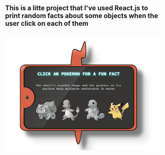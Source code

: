 ## This is a litte project that I've used React.js to print random facts about some objects when the user click on each of them

<div style="display: inline_block"><br/>
  <img src="./print.png" />
</div>

